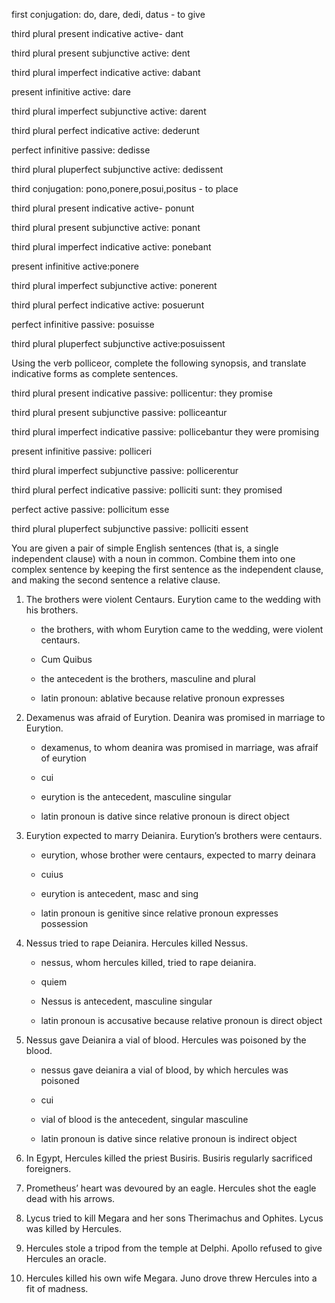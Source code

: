 first conjugation: do, dare, dedi, datus - to give

third plural present indicative active- dant 

third plural present subjunctive active: dent

third plural imperfect indicative active: dabant

present infinitive active: dare

third plural imperfect subjunctive active: darent

third plural perfect indicative active: dederunt

perfect infinitive passive: dedisse

third plural pluperfect subjunctive active: dedissent 

third conjugation: pono,ponere,posui,positus - to place 

third plural present indicative active- ponunt

third plural present subjunctive active: ponant

third plural imperfect indicative active: ponebant

present infinitive active:ponere 

third plural imperfect subjunctive active: ponerent

third plural perfect indicative active: posuerunt

perfect infinitive passive: posuisse

third plural pluperfect subjunctive active:posuissent

Using the verb polliceor, complete the following synopsis, and translate indicative forms as complete sentences.

third plural present indicative passive: pollicentur: they promise

third plural present subjunctive passive: polliceantur

third plural imperfect indicative passive: pollicebantur they were promising

present infinitive passive: polliceri

third plural imperfect subjunctive passive: pollicerentur

third plural perfect indicative passive: polliciti sunt: they promised

perfect active passive: pollicitum esse

third plural pluperfect subjunctive passive: polliciti essent 


You are given a pair of simple English sentences (that is, a single independent clause)
with a noun in common. Combine them into one complex sentence by keeping the first 
sentence as the independent clause, and making the second sentence a relative clause.

1. The brothers were violent Centaurs. Eurytion came to the wedding with his brothers.

    - the brothers, with whom Eurytion came to the wedding, were violent centaurs.
    
    - Cum Quibus 
    
    - the antecedent is the brothers, masculine and plural
    
    - latin pronoun: ablative because relative pronoun expresses 
    
    
2. Dexamenus was afraid of Eurytion. Deanira was promised in marriage to Eurytion.

    - dexamenus, to whom deanira was promised in marriage, was afraif of eurytion
    
    - cui
    
    - eurytion is the antecedent, masculine singular
    
    - latin pronoun is dative since relative pronoun is direct object
    
    
3. Eurytion expected to marry Deianira. Eurytion’s brothers were centaurs.

    - eurytion, whose brother were centaurs, expected to marry deinara 
    
    - cuius 
    
    - eurytion is antecedent, masc and sing
    
    - latin pronoun is genitive since relative pronoun expresses possession
    
    
4. Nessus tried to rape Deianira. Hercules killed Nessus.

    - nessus, whom hercules killed, tried to rape deianira. 
    
    - quiem
    
    - Nessus is antecedent, masculine singular
    
    - latin pronoun is accusative because relative pronoun is direct object

5. Nessus gave Deianira a vial of blood. Hercules was poisoned by the blood.

    - nessus gave deianira a vial of blood, by which hercules was poisoned
    
    - cui
    
    - vial of blood is the antecedent, singular masculine 
    
    - latin pronoun is dative since relative pronoun is indirect object
    
    
6. In Egypt, Hercules killed the priest Busiris. Busiris regularly sacrificed foreigners.


7. Prometheus’ heart was devoured by an eagle. Hercules shot the eagle dead with his arrows.
8. Lycus tried to kill Megara and her sons Therimachus and Ophites. Lycus was killed by Hercules.
9. Hercules stole a tripod from the temple at Delphi. Apollo refused to give Hercules an oracle.
10. Hercules killed his own wife Megara. Juno drove threw Hercules into a fit of madness.


